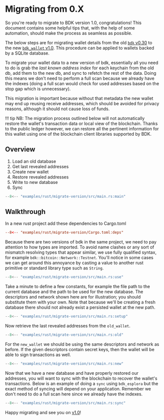 # Migrating from 0.X

So you're ready to migrate to BDK version 1.0, congratulations!
This document contains some helpful tips that, with the help of some automation, should make the process as seamless as possible.

The below steps are for migrating wallet details from the old [`bdk` v0.30][0] to the new [`bdk_wallet` v1.0][1].
This procedure can be applied to wallets backed by a SQLite database.

To migrate your wallet data to a new version of bdk, essentially all you need to do is grab the _last known address index_ for each keychain from the old db, add them to the new db, and sync to refetch the rest of the data. Doing this means we don't need to perform a full scan because we already have the indexes (doing a full scan would check for used addresses based on the stop gap which is unnecessary).

This migration is important because without that metadata the new wallet may end up reusing receive addresses, which should be avoided for privacy reasons, although it should not cause loss of funds.

!!! tip
    NB: The migration process outlined below will not automatically restore the wallet's transaction data or local view of the blockchain.
    Thanks to the public ledger however, we can restore all the pertinent information for this wallet using one of the blockchain client libraries supported by BDK.

## Overview

1. Load an old database
1. Get last revealed addresses
1. Create new wallet
1. Restore revealed addresses
1. Write to new database
1. Sync

<!-- overview -->
```rust title="examples/rust/migrate-version/src/main.rs"
--8<-- "examples/rust/migrate-version/src/main.rs:main"
```

## Walkthrough

In a new rust project add these dependencies to Cargo.toml

<!-- deps -->
```toml title="Cargo.toml"
--8<-- "examples/rust/migrate-version/Cargo.toml:deps"
```

Because there are two versions of bdk in the same project, we need to pay attention to how types are imported.
To avoid name clashes or any sort of mismatch resolving types that appear similar, we use fully qualified syntax, for example `bdk::bitcoin::Network::Testnet`.
You'll notice in some cases we can get around this annoyance by casting a value to another rust primitive or standard library type such as `String`.

<!-- imports -->
```rust title="examples/rust/migrate-version/src/main.rs"
--8<-- "examples/rust/migrate-version/src/main.rs:use"
```

<!-- setup -->
Take a minute to define a few constants, for example the file path to the current database and the path to be used for the new database.
The descriptors and network shown here are for illustration; you should substitute them with your own.
Note that because we'll be creating a fresh database there should not already exist a persisted wallet at the new path.

```rust title="examples/rust/migrate-version/src/main.rs"
--8<-- "examples/rust/migrate-version/src/main.rs:setup"
```

<!-- old -->
Now retrieve the last revealed addresses from the `old_wallet`.

```rust title="examples/rust/migrate-version/src/main.rs"
--8<-- "examples/rust/migrate-version/src/main.rs:old"
```

<!-- new -->
For the `new_wallet` we should be using the same descriptors and network as before.
If the given descriptors contain secret keys, then the wallet will be able to sign transactions as well.

```rust title="examples/rust/migrate-version/src/main.rs"
--8<-- "examples/rust/migrate-version/src/main.rs:new"
```

<!-- sync -->
Now that we have a new database and have properly restored our addresses, you will want to sync with the blockchain to recover the wallet's transactions.
Below is an example of doing a `sync` using `bdk_esplora` but the exact method of syncing will depend on your application. Remember we don't need to do a full scan here since we already have the indexes.

```rust title="examples/rust/migrate-version/src/main.rs"
--8<-- "examples/rust/migrate-version/src/main.rs:sync"
```

Happy migrating and see you on [v1.0][1]!

[0]: https://docs.rs/bdk/0.30.0/bdk/
[1]: https://docs.rs/bdk_wallet/1.0.0/bdk_wallet/
